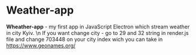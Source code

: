 # Weather-app
**Wheather-app** - my first app in JavaScript Electron which stream weather in city Kyiv. \n
If you want change city - go to 29 and 32 string in render.js file and change 703448 on your city index wich you can take in https://www.geonames.org/
